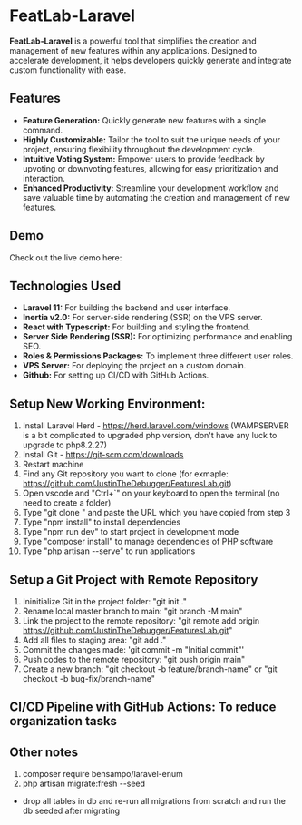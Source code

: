 # FeatLab-Laravel

**FeatLab-Laravel** is a powerful tool that simplifies the creation and management of new features within any applications. Designed to accelerate development, it helps developers quickly generate and integrate custom functionality with ease.

## Features

- **Feature Generation:** Quickly generate new features with a single command.
- **Highly Customizable:** Tailor the tool to suit the unique needs of your project, ensuring flexibility throughout the development cycle.
- **Intuitive Voting System:** Empower users to provide feedback by upvoting or downvoting features, allowing for easy prioritization and interaction.
- **Enhanced Productivity:** Streamline your development workflow and save valuable time by automating the creation and management of new features.

## Demo

Check out the live demo here: 

## Technologies Used

- **Laravel 11:** For building the backend and user interface.
- **Inertia v2.0:** For server-side rendering (SSR) on the VPS server.
- **React with Typescript:** For building and styling the frontend.
- **Server Side Rendering (SSR):** For optimizing performance and enabling SEO.
- **Roles & Permissions Packages:** To implement three different user roles.
- **VPS Server:** For deploying the project on a custom domain.
- **Github:** For setting up CI/CD with GitHub Actions.

## Setup New Working Environment:
1. Install Laravel Herd - https://herd.laravel.com/windows (WAMPSERVER is a bit complicated to upgraded php version, don't have any luck to upgrade to php8.2.27)
2. Install Git - https://git-scm.com/downloads
3. Restart machine
4. Find any Git repository you want to clone (for exmaple: https://github.com/JustinTheDebugger/FeaturesLab.git)
5. Open vscode and "Ctrl+`" on your keyboard to open the terminal (no need to create a folder)
6. Type "git clone " and paste the URL  which you have copied from step 3
7. Type "npm install" to install dependencies 
8. Type "npm run dev" to start project in development mode
9. Type "composer install" to manage dependencies of PHP software
10. Type "php artisan --serve" to run applications

## Setup a Git Project with Remote Repository
1. Ininitialize Git in the project folder: "git init ."
2. Rename local master branch to main: "git branch -M main"
3. Link the project to the remote repository: "git remote add origin https://github.com/JustinTheDebugger/FeaturesLab.git"
4. Add all files to staging area: "git add ."
5. Commit the changes made: 'git commit -m "Initial commit"' 
6. Push codes to the remote repository: "git push origin main"
7. Create a new branch: "git checkout -b feature/branch-name" or "git checkout -b bug-fix/branch-name"

## CI/CD Pipeline with **GitHub Actions**: To reduce organization tasks


## Other notes
1. composer require bensampo/laravel-enum
2. php artisan migrate:fresh --seed
- drop all tables in db and re-run all migrations from scratch and run the db seeded after migrating

 

